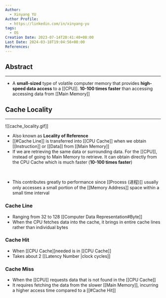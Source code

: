 ```yaml
---
Author:
  - Xinyang YU
Author Profile:
  - https://linkedin.com/in/xinyang-yu
tags:
  - OS
Creation Date: 2023-07-14T20:41:40+08:00
Last Date: 2024-03-18T19:04:56+08:00
References: 
---
```

## Abstract
---
- A **small-sized** type of volatile computer memory that provides **high-speed data access** to a [[CPU]]. **10-100 times faster** than accessing accessing data from [[Main Memory]]

## Cache Locality
---
![[cache_locality.gif]]
- Also known as **Locality of Reference**
- [[#Cache Line]] is transferred into [[CPU Cache]] when we obtain [[Instruction]] or [[Data]] from [[Main Memory]]
- If we are retrieving the same data or surrounding data. For the [[CPU]], instead of going to Main Memory to retrieve. It can obtain directly from the CPU Cache which is much faster (**10-100 times faster**)
</br>

- This contributes greatly to performance since [[Process (进程)]] usually only accesses a small portion of the [[Memory Address]] space within a small time interval 


### Cache Line
* Ranging from 32 to 128 [[Computer Data Representation#Byte]]
* When the CPU fetches data into the cache, it brings in entire cache lines rather than individual bytes

### Cache Hit
- When [[CPU Cache]]needed is in [[CPU Cache]]
- Takes about 2 [[Latency Number |clock cycles]]

### Cache Miss
- When the [[CPU]] requests data that is not found in the [[CPU Cache]]
- It requires fetching the data from the slower [[Main Memory]], incurring a higher access time compared to a [[#Cache Hit]]

